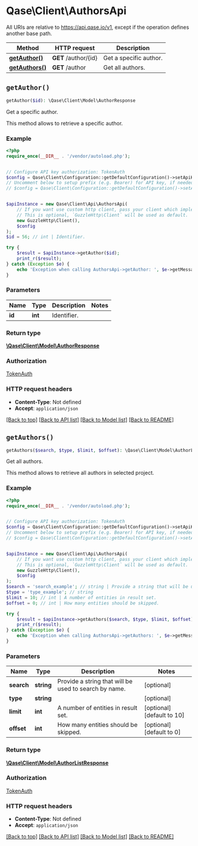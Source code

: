 # Qase\Client\AuthorsApi

All URIs are relative to https://api.qase.io/v1, except if the operation defines another base path.

| Method | HTTP request | Description |
| ------------- | ------------- | ------------- |
| [**getAuthor()**](AuthorsApi.md#getAuthor) | **GET** /author/{id} | Get a specific author. |
| [**getAuthors()**](AuthorsApi.md#getAuthors) | **GET** /author | Get all authors. |


## `getAuthor()`

```php
getAuthor($id): \Qase\Client\Model\AuthorResponse
```

Get a specific author.

This method allows to retrieve a specific author.

### Example

```php
<?php
require_once(__DIR__ . '/vendor/autoload.php');


// Configure API key authorization: TokenAuth
$config = Qase\Client\Configuration::getDefaultConfiguration()->setApiKey('Token', 'YOUR_API_KEY');
// Uncomment below to setup prefix (e.g. Bearer) for API key, if needed
// $config = Qase\Client\Configuration::getDefaultConfiguration()->setApiKeyPrefix('Token', 'Bearer');


$apiInstance = new Qase\Client\Api\AuthorsApi(
    // If you want use custom http client, pass your client which implements `GuzzleHttp\ClientInterface`.
    // This is optional, `GuzzleHttp\Client` will be used as default.
    new GuzzleHttp\Client(),
    $config
);
$id = 56; // int | Identifier.

try {
    $result = $apiInstance->getAuthor($id);
    print_r($result);
} catch (Exception $e) {
    echo 'Exception when calling AuthorsApi->getAuthor: ', $e->getMessage(), PHP_EOL;
}
```

### Parameters

| Name | Type | Description  | Notes |
| ------------- | ------------- | ------------- | ------------- |
| **id** | **int**| Identifier. | |

### Return type

[**\Qase\Client\Model\AuthorResponse**](../Model/AuthorResponse.md)

### Authorization

[TokenAuth](../../README.md#TokenAuth)

### HTTP request headers

- **Content-Type**: Not defined
- **Accept**: `application/json`

[[Back to top]](#) [[Back to API list]](../../README.md#endpoints)
[[Back to Model list]](../../README.md#models)
[[Back to README]](../../README.md)

## `getAuthors()`

```php
getAuthors($search, $type, $limit, $offset): \Qase\Client\Model\AuthorListResponse
```

Get all authors.

This method allows to retrieve all authors in selected project.

### Example

```php
<?php
require_once(__DIR__ . '/vendor/autoload.php');


// Configure API key authorization: TokenAuth
$config = Qase\Client\Configuration::getDefaultConfiguration()->setApiKey('Token', 'YOUR_API_KEY');
// Uncomment below to setup prefix (e.g. Bearer) for API key, if needed
// $config = Qase\Client\Configuration::getDefaultConfiguration()->setApiKeyPrefix('Token', 'Bearer');


$apiInstance = new Qase\Client\Api\AuthorsApi(
    // If you want use custom http client, pass your client which implements `GuzzleHttp\ClientInterface`.
    // This is optional, `GuzzleHttp\Client` will be used as default.
    new GuzzleHttp\Client(),
    $config
);
$search = 'search_example'; // string | Provide a string that will be used to search by name.
$type = 'type_example'; // string
$limit = 10; // int | A number of entities in result set.
$offset = 0; // int | How many entities should be skipped.

try {
    $result = $apiInstance->getAuthors($search, $type, $limit, $offset);
    print_r($result);
} catch (Exception $e) {
    echo 'Exception when calling AuthorsApi->getAuthors: ', $e->getMessage(), PHP_EOL;
}
```

### Parameters

| Name | Type | Description  | Notes |
| ------------- | ------------- | ------------- | ------------- |
| **search** | **string**| Provide a string that will be used to search by name. | [optional] |
| **type** | **string**|  | [optional] |
| **limit** | **int**| A number of entities in result set. | [optional] [default to 10] |
| **offset** | **int**| How many entities should be skipped. | [optional] [default to 0] |

### Return type

[**\Qase\Client\Model\AuthorListResponse**](../Model/AuthorListResponse.md)

### Authorization

[TokenAuth](../../README.md#TokenAuth)

### HTTP request headers

- **Content-Type**: Not defined
- **Accept**: `application/json`

[[Back to top]](#) [[Back to API list]](../../README.md#endpoints)
[[Back to Model list]](../../README.md#models)
[[Back to README]](../../README.md)
